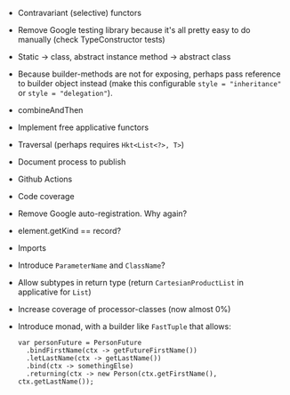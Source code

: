 * Contravariant (selective) functors 
* Remove Google testing library because it's all pretty easy to do manually (check TypeConstructor tests)
* Static -> class, abstract instance method -> abstract class
* Because builder-methods are not for exposing, perhaps pass reference to builder object instead (make this configurable `style = "inheritance"` or `style = "delegation"`).
* combineAndThen
* Implement free applicative functors
* Traversal (perhaps requires `Hkt<List<?>, T>`)
* Document process to publish
* Github Actions
* Code coverage
* Remove Google auto-registration. Why again?
* element.getKind == record?
* Imports
* Introduce `ParameterName` and `ClassName`?
* Allow subtypes in return type (return `CartesianProductList` in applicative for `List`)
* Increase coverage of processor-classes (now almost 0%)
* Introduce monad, with a builder like `FastTuple` that allows:
    
    ```
    var personFuture = PersonFuture
      .bindFirstName(ctx -> getFutureFirstName())
      .letLastName(ctx -> getLastName())
      .bind(ctx -> somethingElse)
      .returning(ctx -> new Person(ctx.getFirstName(), ctx.getLastName());
    ```